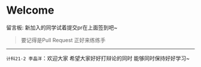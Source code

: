 # Welcome

留言板: 新加入的同学试着提交pr在上面签到吧~

> 要记得是Pull Request 正好来练练手 

---

`计科21-2 李晶洋`：欢迎大家 希望大家好好打辩论的同时 能够同时保持好好学习~

